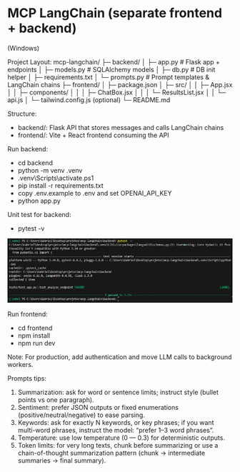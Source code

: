 # MCP LangChain (separate frontend + backend)

(Windows)

Project Layout:
mcp-langchain/
├─ backend/
│  ├─ app.py                 # Flask app + endpoints
│  ├─ models.py              # SQLAlchemy models
│  ├─ db.py                  # DB init helper
│  ├─ requirements.txt
│  └─ prompts.py             # Prompt templates & LangChain chains
├─ frontend/
│  ├─ package.json
│  ├─ src/
│  │  ├─ App.jsx
│  │  ├─ components/
│  │  │  ├─ ChatBox.jsx
│  │  │  └─ ResultsList.jsx
│  │  └─ api.js
│  └─ tailwind.config.js (optional)
└─ README.md


Structure:
- backend/: Flask API that stores messages and calls LangChain chains
- frontend/: Vite + React frontend consuming the API

Run backend:
- cd backend
- python -m venv .venv
- .venv\Scripts\activate.ps1
- pip install -r requirements.txt
- copy .env.example to .env and set OPENAI_API_KEY
- python app.py

Unit test for backend:
- pytest -v

![alt text](imgs/backend_test.png)

Run frontend:
- cd frontend
- npm install
- npm run dev

Note: For production, add authentication and move LLM calls to background workers.

Prompts tips:
1. Summarization: ask for word or sentence limits; instruct style (bullet points vs one paragraph).
2. Sentiment: prefer JSON outputs or fixed enumerations (positive/neutral/negative) to ease parsing.
3. Keywords: ask for exactly N keywords, or key phrases; if you want multi-word phrases, instruct the model: “prefer 1–3 word phrases”.
4. Temperature: use low temperature (0 — 0.3) for deterministic outputs.
5. Token limits: for very long texts, chunk before summarizing or use a chain-of-thought summarization pattern (chunk → intermediate summaries → final summary).